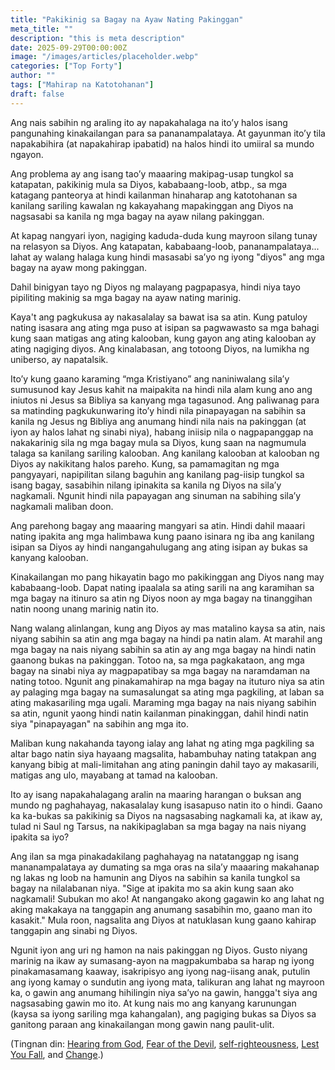```yaml
---
title: "Pakikinig sa Bagay na Ayaw Nating Pakinggan"
meta_title: ""
description: "this is meta description"
date: 2025-09-29T00:00:00Z
image: "/images/articles/placeholder.webp"
categories: ["Top Forty"]
author: ""
tags: ["Mahirap na Katotohanan"]
draft: false
---
```

Ang nais sabihin ng araling ito ay napakahalaga na ito’y halos isang pangunahing kinakailangan para sa pananampalataya. At gayunman ito’y tila napakabihira (at napakahirap ipabatid) na halos hindi ito umiiral sa mundo ngayon.  
  
Ang problema ay ang isang tao’y maaaring makipag-usap tungkol sa katapatan, pakikinig mula sa Diyos, kababaang-loob, atbp., sa mga katagang panteorya at hindi kailanman hinaharap ang katotohanan sa kanilang sariling kawalan ng kakayahang mapakinggan ang Diyos na nagsasabi sa kanila ng mga bagay na ayaw nilang pakinggan.  
  
At kapag nangyari iyon, nagiging kaduda-duda kung mayroon silang tunay na relasyon sa Diyos. Ang katapatan, kababaang-loob, pananampalataya... lahat ay walang halaga kung hindi masasabi sa’yo ng iyong "diyos" ang mga bagay na ayaw mong pakinggan.  
  
Dahil binigyan tayo ng Diyos ng malayang pagpapasya, hindi niya tayo pipiliting makinig sa mga bagay na ayaw nating marinig.  
  
Kaya't ang pagkukusa ay nakasalalay sa bawat isa sa atin. Kung patuloy nating isasara ang ating mga puso at isipan sa pagwawasto sa mga bahagi kung saan matigas ang ating kalooban, kung gayon ang ating kalooban ay ating nagiging diyos. Ang kinalabasan, ang totoong Diyos, na lumikha ng uniberso, ay napatalsik.  
  
Ito’y kung gaano karaming “mga Kristiyano” ang naniniwalang sila’y sumusunod kay Jesus kahit na maipakita na hindi nila alam kung ano ang iniutos ni Jesus sa Bibliya sa kanyang mga tagasunod. Ang paliwanag para sa matinding pagkukunwaring ito’y hindi nila pinapayagan na sabihin sa kanila ng Jesus ng Bibliya ang anumang hindi nila nais na pakinggan (at iyon ay halos lahat ng sinabi niya), habang iniisip nila o nagpapanggap na nakakarinig sila ng mga bagay mula sa Diyos, kung saan na nagmumula talaga sa kanilang sariling kalooban. Ang kanilang kalooban at kalooban ng Diyos ay nakikitang halos pareho. Kung, sa pamamagitan ng mga pangyayari, napipilitan silang baguhin ang kanilang pag-iisip tungkol sa isang bagay, sasabihin nilang ipinakita sa kanila ng Diyos na sila’y nagkamali. Ngunit hindi nila papayagan ang sinuman na sabihing sila’y nagkamali maliban doon.  
  
Ang parehong bagay ang maaaring mangyari sa atin. Hindi dahil maaari nating ipakita ang mga halimbawa kung paano isinara ng iba ang kanilang isipan sa Diyos ay hindi nangangahulugang ang ating isipan ay bukas sa kanyang kalooban.  
  
Kinakailangan mo pang hikayatin bago mo pakikinggan ang Diyos nang may kababaang-loob. Dapat nating ipaalala sa ating sarili na ang karamihan sa mga bagay na itinuro sa atin ng Diyos noon ay mga bagay na tinanggihan natin noong unang marinig natin ito.  
  
Nang walang alinlangan, kung ang Diyos ay mas matalino kaysa sa atin, nais niyang sabihin sa atin ang mga bagay na hindi pa natin alam. At marahil ang mga bagay na nais niyang sabihin sa atin ay ang mga bagay na hindi natin gaanong bukas na pakinggan. Totoo na, sa mga pagkakataon, ang mga bagay na sinabi niya ay magpapatibay sa mga bagay na naramdaman na nating totoo. Ngunit ang pinakamahirap na mga bagay na ituturo niya sa atin ay palaging mga bagay na sumasalungat sa ating mga pagkiling, at laban sa ating makasariling mga ugali. Maraming mga bagay na nais niyang sabihin sa atin, ngunit yaong hindi natin kailanman pinakinggan, dahil hindi natin siya "pinapayagan" na sabihin ang mga ito.  
  
Maliban kung nakahanda tayong ialay ang lahat ng ating mga pagkiling sa altar bago natin siya hayaang magsalita, habambuhay nating tatakpan ang kanyang bibig at mali-limitahan ang ating paningin dahil tayo ay makasarili, matigas ang ulo, mayabang at tamad na kalooban.  
  
Ito ay isang napakahalagang aralin na maaring harangan o buksan ang mundo ng paghahayag, nakasalalay kung isasapuso natin ito o hindi. Gaano ka ka-bukas sa pakikinig sa Diyos na nagsasabing nagkamali ka, at ikaw ay, tulad ni Saul ng Tarsus, na nakikipaglaban sa mga bagay na nais niyang ipakita sa iyo?  
  
Ang ilan sa mga pinakadakilang paghahayag na natatanggap ng isang mananampalataya ay dumating sa mga oras na sila’y maaaring makahanap ng lakas ng loob na hamunin ang Diyos na sabihin sa kanila tungkol sa bagay na nilalabanan niya. "Sige at ipakita mo sa akin kung saan ako nagkamali! Subukan mo ako! At nangangako akong gagawin ko ang lahat ng aking makakaya na tanggapin ang anumang sasabihin mo, gaano man ito kasakit." Mula roon, nagsalita ang Diyos at natuklasan kung gaano kahirap tanggapin ang sinabi ng Diyos.  
  
Ngunit iyon ang uri ng hamon na nais pakinggan ng Diyos. Gusto niyang marinig na ikaw ay sumasang-ayon na magpakumbaba sa harap ng iyong pinakamasamang kaaway, isakripisyo ang iyong nag-iisang anak, putulin ang iyong kamay o sundutin ang iyong mata, talikuran ang lahat ng mayroon ka, o gawin ang anumang hihilingin niya sa’yo na gawin, hangga't siya ang nagsasabing gawin mo ito. At kung nais mo ang kanyang karunungan (kaysa sa iyong sariling mga kahangalan), ang pagiging bukas sa Diyos sa ganitong paraan ang kinakailangan mong gawin nang paulit-ulit.  
  
(Tingnan din: [Hearing from God](https://www.jesuschristians.com/teachings/archived-articles/strong-meat/752-hearing-from-god "Hearing from God"), [Fear of the Devil](https://www.jesuschristians.com/teachings/archived-articles/churches/135-fear-of-the-devil "Fear of the Devil"), [self-righteousness](https://www.jesuschristians.com/teachings/archived-articles/churches/108-self-righteousness "self-righteousness"), [Lest You Fall](https://www.jesuschristians.com/teachings/archived-articles/inspirationals/451-lest-you-fall "Lest You Fall"), and [Change](https://www.jesuschristians.com/teachings/archived-articles/deep-thoughts/357-change "Change").)